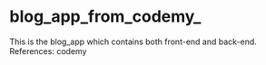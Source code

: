 # blog_app_from_codemy_
This is the blog_app which contains both front-end and back-end. <br>
References: codemy